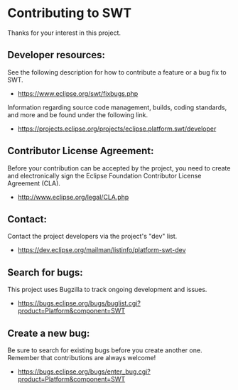 
Contributing to SWT
===================

Thanks for your interest in this project.

Developer resources:
--------------------

See the following description for how to contribute a feature or a bug fix to SWT.

- <https://www.eclipse.org/swt/fixbugs.php>

Information regarding source code management, builds, coding standards, and more and be found under the following link.

- <https://projects.eclipse.org/projects/eclipse.platform.swt/developer>

Contributor License Agreement:
------------------------------

Before your contribution can be accepted by the project, you need to create and electronically sign the Eclipse Foundation Contributor License Agreement (CLA).

- <http://www.eclipse.org/legal/CLA.php>

Contact:
--------

Contact the project developers via the project's "dev" list.

- <https://dev.eclipse.org/mailman/listinfo/platform-swt-dev>

Search for bugs:
----------------

This project uses Bugzilla to track ongoing development and issues.

- <https://bugs.eclipse.org/bugs/buglist.cgi?product=Platform&component=SWT>

Create a new bug:
-----------------

Be sure to search for existing bugs before you create another one. Remember that contributions are always welcome!

- <https://bugs.eclipse.org/bugs/enter_bug.cgi?product=Platform&component=SWT>

